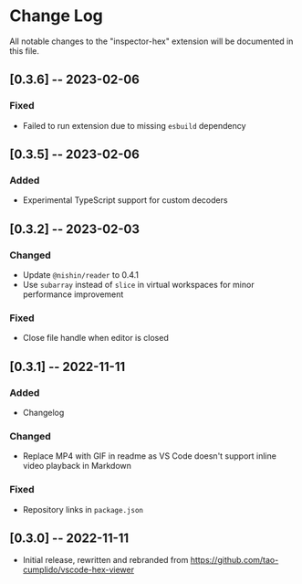 # Change Log

All notable changes to the "inspector-hex" extension will be documented in this file.

## [0.3.6] -- 2023-02-06
### Fixed
- Failed to run extension due to missing `esbuild` dependency

## [0.3.5] -- 2023-02-06
### Added
- Experimental TypeScript support for custom decoders

## [0.3.2] -- 2023-02-03
### Changed
- Update `@nishin/reader` to 0.4.1
- Use `subarray` instead of `slice` in virtual workspaces for minor performance improvement
### Fixed
- Close file handle when editor is closed

## [0.3.1] -- 2022-11-11
### Added
- Changelog
### Changed
- Replace MP4 with GIF in readme as VS Code doesn't support inline video playback in Markdown
### Fixed
- Repository links in `package.json`

## [0.3.0] -- 2022-11-11
- Initial release, rewritten and rebranded from https://github.com/tao-cumplido/vscode-hex-viewer
